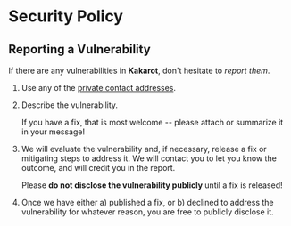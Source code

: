 # Security Policy

## Reporting a Vulnerability

If there are any vulnerabilities in **Kakarot**, don't hesitate to _report
them_.

1. Use any of the
   [private contact addresses](https://github.com/sayajin-labs/kakarot-ssj#support).
2. Describe the vulnerability.

   If you have a fix, that is most welcome -- please attach or summarize it in
   your message!

3. We will evaluate the vulnerability and, if necessary, release a fix or
   mitigating steps to address it. We will contact you to let you know the
   outcome, and will credit you in the report.

   Please **do not disclose the vulnerability publicly** until a fix is
   released!

4. Once we have either a) published a fix, or b) declined to address the
   vulnerability for whatever reason, you are free to publicly disclose it.
